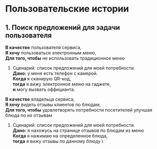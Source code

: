 # Пользовательские истории

## 1. Поиск предложений для задачи пользователя

**В качестве** пользователя сервиса, \
**Я хочу** пользоваться электронным меню, \
**Для того, чтобы** не использовать традиционное меню

1. Сценарий: список предложений для моей потребности. \
   **Дано:** у меня есть телефон с камерой. \
   **Когда** я сканирую QR-код, \
   **тогда** я вижу электронное меню на гаджете, \
   **и** могу вызвать оффицианта.

**В качестве** владельца сервиса, \
**Я хочу** видеть отзывы клиентов по блюдам, \
**Для того, чтобы** удовлетворять потребности посетителей улучшая блюда по их отзывам

1. Сценарий: список предложений для моей потребности. \
   **Дано:** я нахожусь на странице отзывов по блюдам из меню\
   **Когда** я нажимаю на определенное блюда, \
   **тогда** я вижу отзывы по данному блюду  \

